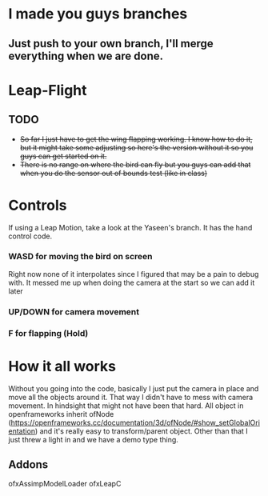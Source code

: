 # I made you guys branches
## Just push to your own branch, I'll merge everything when we are done.

# Leap-Flight

## TODO
- ~~So far I just have to get the wing flapping working. I know how to do it, but it might take some adjusting so here's the version without it so you guys can get started on it.~~
- ~~There is no range on where the bird can fly but you guys can add that when you do the sensor out of bounds test (like in class)~~

# Controls
If using a Leap Motion, take a look at the Yaseen's branch. It has the hand control code.

### WASD for moving the bird on screen
Right now none of it interpolates since I figured that may be a pain to debug with. It messed me up when doing the camera at the start so we can add it later

### UP/DOWN for camera movement

### F for flapping (Hold)

# How it all works

Without you going into the code, basically I just put the camera in place and move all the objects around it. That way I didn't have to mess with camera movement.
In hindsight that might not have been that hard. All object in openframeworks inherit ofNode (https://openframeworks.cc/documentation/3d/ofNode/#show_setGlobalOrientation)
and it's really easy to transform/parent object. Other than that I just threw a light in and we have a demo type thing.


## Addons
ofxAssimpModelLoader
ofxLeapC
